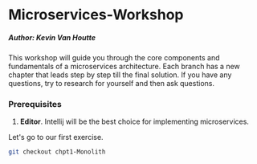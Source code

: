 # Microservices-Workshop
##### Author: Kevin Van Houtte

This workshop will guide you through the core components and fundamentals of a microservices architecture. 
Each branch has a new chapter that leads step by step till the final solution. 
If you have any questions, try to research for yourself and then ask questions. 

### Prerequisites
1. **Editor**. Intellij will be the best choice for implementing microservices. 


Let's go to our first exercise.
```sh
git checkout chpt1-Monolith
```

